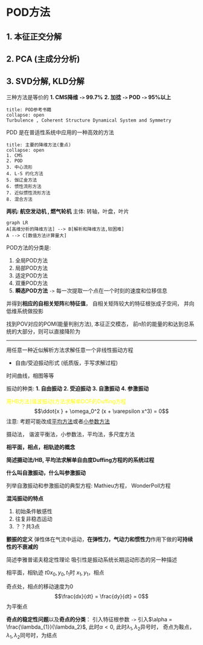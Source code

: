 # POD方法
## 1. 本征正交分解
## 2. PCA (主成分分析)
## 3. SVD分解, KLD分解

三种方法是等价的
**1. CMS降维 `->` 99.7\%**
**2. 加捻 `->` POD `->` 95\%以上**

`````ad-note
title: POD参考书籍
collapse: open
Turbulence , Coherent Structure Dynamical System and Symmetry
`````

PDD 是在普适性系统中应用的一种高效的方法

`````ad-caution
title: 主要的降维方法(重点)
collapse: open
1. CMS
2. POD 
3. 中心流形
4. L-S 约化方法 
5. 伽辽金方法
6. 惯性流形方法
7. 近似惯性流形方法
8. 混合方法
`````


**两机: 航空发动机 , 燃气轮机**
主体: 转轴，叶盘，叶片

```mermaid
graph LR
A[高维分析的降维方法] --> B[解析和降维方法,较困难]
A --> C[数值方法计算量大]
```
POD方法的分类是: 
1. 全局POD方法
2. 局部POD方法
3. 适定POD方法
4. 双重POD方法
5. **瞬态POD方法** `->` 每一次提取一个点在一个时刻的速度和位移信息

并得到**相应的自相关矩阵**和**特征值**， 自相关矩阵较大的特征根张成子空间， 并向低维系统做投影


找到POV对应的POM(能量判别方法), 本征正交模态， 前n阶的能量的和达到总系统的大部分，则可以直接降阶为


---
用任意一种近似解析方法求解任意一个非线性振动方程
- 自由/受迫振动形式
(纸质版，手写求解过程)

时间曲线，相图等等

振动的种类:
**1. 自由振动**
**2. 受迫振动** 
**3. 自激振动**
**4. 参激振动**

<mark style="background: transparent; color: yellow">用HB方法(谐波振动)方法求解单DOF的Duffing方程 </mark>
$$\ddot{x } + \omega_0^2 (x  + \varepsilon x^3) = 0$$
注意: 考题可能改成<u>平均方法</u>或者<u>小参数方法</u>

摄动法， 谐波平衡法，小参数法，平均法，多尺度方法

**相平面，相点，相轨迹的概念**

**简述摄动法/HB, 平均法求解单自由度Duffing方程的的系统过程**

**什么叫自激振动，什么叫参激振动**

列举自激振动和参激振动的典型方程: 
Mathieu方程， WonderPoll方程

**混沌振动的特点**
1. 初始条件敏感性
2. 往复非稳态运动
3. ？？共3点

**颤振的定义**
弹性体在气流中运动，**在弹性力，气动力和惯性力**作用下做的**可持续性的不衰减的**

简述李雅普诺夫稳定性理论 
吸引性是振动系统长期运动形态的另一种描述

相平面，相轨迹 $t0 x_0, y_0, t_1$时 $x_1, y_1$，相点

奇点处，相点的移动速度为0
$$\frac{dx}{dt} = \frac{dy}{dt} = 0$$
为平衡点

**奇点的稳定性问题**以及**奇点的分类**：
引入特征根参数 `->` 引入$\alpha = \frac{\lambda_{1}}{\lambda_2}$, 此时$\alpha < 0$, 此时$\lambda_1, \lambda_2$异号时， 奇点为鞍点， $\lambda_{1}, \lambda_2$同号时，为结点
